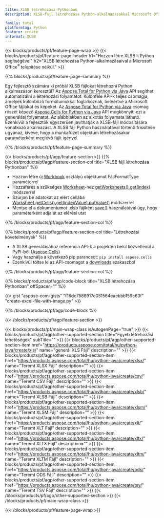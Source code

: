 ```yaml
---
title: XLSB létrehozása Pythonban
description: XLSB-fájl létrehozása Python-alkalmazásokkal Microsoft Office használata nélkül. 

family: total
platformtag: Python
feature: create
informat: XLSB
---
```

{{< blocks/products/pf/feature-page-wrap >}}
{{< blocks/products/pf/feature-page-header h1="Hozzon létre XLSB-t Python segítségével" h2="XLSB létrehozása Python-alkalmazásaival a Microsoft Office<sup>&reg;</sup> telepítése nélkül." >}}

{{% blocks/products/pf/feature-page-summary %}}

Egy fejlesztő számára ki próbál XLSB fájlokat létrehozni Python alkalmazáson keresztül? Az [Aspose.Total for Python via Java](https://products.aspose.com/total/python-java/) API segíthet automatizálni a létrehozási folyamatot. Különféle API-k teljes csomagja, amelyek különböző formátumokkal foglalkoznak, beleértve a Microsoft Office fájlokat és képeket. Az [Aspose.Total for Python via Java](https://products.aspose.com/total/python-java/) csomag részét képező [Aspose.Cells for Python via Java](https://products.aspose.com/cells/python-java/) API megkönnyíti ezt a generálási folyamatot. Az alábbiakban az alkotás folyamata látható. Ezenkívül a fejlesztők egyszerűen javíthatják a XLSB-fájl módosítására vonatkozó alkalmazást. A XLSB fájl Python használatával történő frissítése ugyanaz, kivéve, hogy a munkafüzet objektum létrehozásakor paraméterként meglévő fájlt igényel.

{{% /blocks/products/pf/feature-page-summary %}}

{{< blocks/products/pf/agp/feature-section >}}
{{% blocks/products/pf/agp/feature-section-col title="XLSB fájl létrehozása Pythonban" %}}

- Hozzon létre új [Workbook](https://reference.aspose.com/cells/python/asposecells.api/Workbook) osztályú objektumot FájlFormatType paraméterrel
- Hozzáférés a szükséges [Worksheet](https://reference.aspose.com/cells/python/asposecells.api/Worksheet)-hez [getWorksheets().get(index)](https://reference.aspose.com/cells/python/asposecells.api/workbook#Worksheets) módszerrel
- Szúrjon be adatokat az elért cellába [Worksheet.getCells().get(indexValue).putValue()](https://reference.aspose.com/cells/python/asposecells.api/worksheet#Cells) módszerrel
- Mentse el a dokumentumot .xlsb fájlként [save()](https://reference.aspose.com/cells/python/asposecells.api/workbook#save(java.lang.String)) használatával úgy, hogy paraméterként adja át az elérési utat

{{% /blocks/products/pf/agp/feature-section-col %}}

{{% blocks/products/pf/agp/feature-section-col title="Létrehozási követelmények" %}}

- A XLSB generálásához referencia API-k a projekten belül közvetlenül a PyPI-ből ([Aspose.Cells](https://pypi.org/project/aspose-cells/))
- Vagy használja a következő pip parancsot: ```pip install aspose.cells``` 
- Ezenkívül töltse le az API-csomagot a [downloads](https://releases.aspose.com/cells/python-java) szakaszból 

{{% /blocks/products/pf/agp/feature-section-col %}}

{{% blocks/products/pf/agp/code-block title="XLSB létrehozása Pythonban" offSpacer="" %}}

{{< gist "aspose-com-gists" "f16dc7586917c051564eaebbb159c63f" "create-excel-file-with-image.py" >}}

{{% /blocks/products/pf/agp/code-block %}}

{{< /blocks/products/pf/agp/feature-section >}}

{{< blocks/products/pf/main-wrap-class isAutogenPage="true" >}}
{{< blocks/products/pf/agp/other-supported-section title="Egyéb létrehozási lehetőségek" subTitle="" >}}
{{< blocks/products/pf/agp/other-supported-section-item href="https://products.aspose.com/total/hu/python-java/create/xls/" name="generál XLS Fájl" description="" >}}
{{< blocks/products/pf/agp/other-supported-section-item href="https://products.aspose.com/total/hu/python-java/create/xlsx/" name="Teremt XLSX Fájl" description="" >}}
{{< blocks/products/pf/agp/other-supported-section-item href="https://products.aspose.com/total/hu/python-java/create/csv/" name="Teremt CSV Fájl" description="" >}}
{{< blocks/products/pf/agp/other-supported-section-item href="https://products.aspose.com/total/hu/python-java/create/xlsb/" name="Teremt XLSB Fájl" description="" >}}
{{< blocks/products/pf/agp/other-supported-section-item href="https://products.aspose.com/total/hu/python-java/create/xlsm/" name="Teremt XLSM Fájl" description="" >}}
{{< blocks/products/pf/agp/other-supported-section-item href="https://products.aspose.com/total/hu/python-java/create/xlt/" name="Teremt XLT Fájl" description="" >}}
{{< blocks/products/pf/agp/other-supported-section-item href="https://products.aspose.com/total/hu/python-java/create/xltx/" name="Teremt XLTX Fájl" description="" >}}
{{< blocks/products/pf/agp/other-supported-section-item href="https://products.aspose.com/total/hu/python-java/create/xltm/" name="Teremt XLTM Fájl" description="" >}}
{{< blocks/products/pf/agp/other-supported-section-item href="https://products.aspose.com/total/hu/python-java/create/ods/" name="Teremt ODS Fájl" description="" >}}
{{< blocks/products/pf/agp/other-supported-section-item href="https://products.aspose.com/total/hu/python-java/create/tsv/" name="Teremt TSV Fájl" description="" >}}
{{< /blocks/products/pf/agp/other-supported-section >}}
{{< /blocks/products/pf/main-wrap-class >}}

{{< /blocks/products/pf/feature-page-wrap >}}